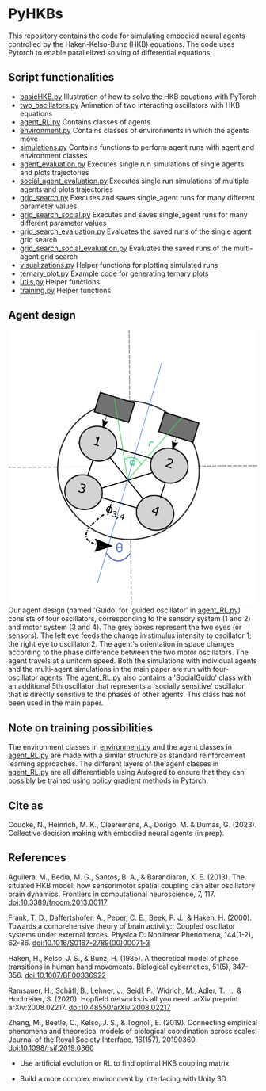 
# PyHKBs

This repository contains the code for simulating embodied neural agents controlled by the Haken-Kelso-Bunz (HKB) equations.
The code uses Pytorch to enable parallelized solving of differential equations.

## Script functionalities
- [basicHKB.py](basicHKB.py) Illustration of how to solve the HKB equations with PyTorch
- [two_oscillators.py](two_oscillators.py) Animation of two interacting oscillators with HKB equations
- [agent_RL.py](agent_RL.py) Contains classes of agents 
- [environment.py](environment.py) Contains classes of environments in which the agents move
- [simulations.py](simulations.py) Contains functions to perform agent runs with agent and environment classes
- [agent_evaluation.py](agent_evaluation.py) Executes single run simulations of single agents and plots trajectories
- [social_agent_evaluation.py](social_agent_evaluation.py) Executes single run simulations of multiple agents and plots trajectories
- [grid_search.py](grid_search.py) Executes and saves single_agent runs for many different parameter values
- [grid_search_social.py](grid_search_social.py) Executes and saves single_agent runs for many different parameter values
- [grid_search_evaluation.py](grid_search.py) Evaluates the saved runs of the single agent grid search
- [grid_search_social_evaluation.py](grid_search_social_evaluation.py) Evaluates the saved runs of the multi-agent grid search
- [visualizations.py](visualizations.py) Helper functions for plotting simulated runs
- [ternary_plot.py](ternary_plot.py) Example code for generating ternary plots
- [utils.py](utils.py) Helper functions
- [training.py](utils.py) Helper functions

## Agent design
![alt text](https://github.com/ppsp-team/PyHKBs/blob/main/docs/agentSchema.png?raw=true)
Our agent design (named 'Guido' for 'guided oscillator' in [agent_RL.py](agent_RL.py)) consists of four oscillators, corresponding to the sensory system (1 and 2) and motor system (3 and 4). The grey boxes represent the two eyes (or sensors). The left eye feeds the change in stimulus intensity to oscillator 1; the right eye to oscillator 2. The agent's orientation in space changes according to the phase difference between the two motor oscillators. The agent travels at a uniform speed. Both the simulations with individual agents and the multi-agent simulations in the main paper are run with four-oscillator agents. The [agent_RL.py](agent_RL.py) also contains a 'SocialGuido' class with an additional 5th oscillator that represents a 'socially sensitive' oscillator that is directly sensitive to the phases of other agents. This class has not been used in the main paper.


## Note on training possibilities
The environment classes in [environment.py](environment.py) and the agent classes in [agent_RL.py](agent_RL.py) are made with a similar structure as standard reinforcement learning approaches. 
The different layers of the agent classes in [agent_RL.py](agent_RL.py) are all differentiable using Autograd to ensure that they can possibly be trained using policy gradient methods in Pytorch. 

## Cite as
Coucke, N., Heinrich, M. K., Cleeremans, A., Dorigo, M. & Dumas, G. (2023). Collective decision making with embodied neural agents (in prep).

## References

Aguilera, M., Bedia, M. G., Santos, B. A., & Barandiaran, X. E. (2013). The situated HKB model: how sensorimotor spatial coupling can alter oscillatory brain dynamics. Frontiers in computational neuroscience, 7, 117. [doi:10.3389/fncom.2013.00117](https://www.frontiersin.org/articles/10.3389/fncom.2013.00117/full)

Frank, T. D., Daffertshofer, A., Peper, C. E., Beek, P. J., & Haken, H. (2000). Towards a comprehensive theory of brain activity:: Coupled oscillator systems under external forces. Physica D: Nonlinear Phenomena, 144(1-2), 62-86. [doi:10.1016/S0167-2789(00)00071-3](https://www.sciencedirect.com/science/article/pii/S0167278900000713?via%3Dihub)

Haken, H., Kelso, J. S., & Bunz, H. (1985). A theoretical model of phase transitions in human hand movements. Biological cybernetics, 51(5), 347-356. [doi:10.1007/BF00336922](https://link.springer.com/article/10.1007/BF00336922)

Ramsauer, H., Schäfl, B., Lehner, J., Seidl, P., Widrich, M., Adler, T., ... & Hochreiter, S. (2020). Hopfield networks is all you need. arXiv preprint arXiv:2008.02217. [doi:10.48550/arXiv.2008.02217](https://arxiv.org/abs/2008.02217)

Zhang, M., Beetle, C., Kelso, J. S., & Tognoli, E. (2019). Connecting empirical phenomena and theoretical models of biological coordination across scales. Journal of the Royal Society Interface, 16(157), 20190360. [doi:10.1098/rsif.2019.0360](https://royalsocietypublishing.org/doi/full/10.1098/rsif.2019.0360)



- Use artificial evolution or RL to find optimal HKB coupling matrix

- Build a more complex environment by interfacing with Unity 3D
